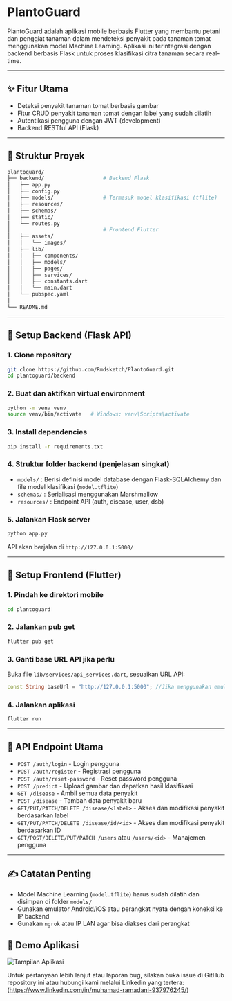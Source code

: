 # PlantoGuard

PlantoGuard adalah aplikasi mobile berbasis Flutter yang membantu petani dan penggiat tanaman dalam mendeteksi penyakit pada tanaman tomat menggunakan model Machine Learning. Aplikasi ini terintegrasi dengan backend berbasis Flask untuk proses klasifikasi citra tanaman secara real-time.

---

## ✨ Fitur Utama

* Deteksi penyakit tanaman tomat berbasis gambar
* Fitur CRUD penyakit tanaman tomat dengan label yang sudah dilatih
* Autentikasi pengguna dengan JWT (development)
* Backend RESTful API (Flask)

---

## 📂 Struktur Proyek

```bash
plantoguard/
├── backend/                   # Backend Flask
│   ├── app.py
│   ├── config.py
│   ├── models/                # Termasuk model klasifikasi (tflite)
│   ├── resources/
│   ├── schemas/
│   ├── static/
│   └── routes.py
│                              # Frontend Flutter
│   ├── assets/
│   │   └── images/
│   ├── lib/
│   │   ├── components/
│   │   ├── models/
│   │   ├── pages/
│   │   ├── services/
│   │   ├── constants.dart
│   │   └── main.dart
│   └── pubspec.yaml
│
└── README.md
```

---

## 💾 Setup Backend (Flask API)

### 1. Clone repository

```bash
git clone https://github.com/Rmdsketch/PlantoGuard.git
cd plantoguard/backend
```

### 2. Buat dan aktifkan virtual environment

```bash
python -m venv venv
source venv/bin/activate   # Windows: venv\Scripts\activate
```

### 3. Install dependencies

```bash
pip install -r requirements.txt
```

### 4. Struktur folder backend (penjelasan singkat)

* `models/` : Berisi definisi model database dengan Flask-SQLAlchemy dan file model klasifikasi (`model.tflite`)
* `schemas/` : Serialisasi menggunakan Marshmallow
* `resources/` : Endpoint API (auth, disease, user, dsb)

### 5. Jalankan Flask server

```bash
python app.py
```

API akan berjalan di `http://127.0.0.1:5000/`

---

## 📱 Setup Frontend (Flutter)

### 1. Pindah ke direktori mobile

```bash
cd plantoguard
```

### 2. Jalankan pub get

```bash
flutter pub get
```

### 3. Ganti base URL API jika perlu

Buka file `lib/services/api_services.dart`, sesuaikan URL API:

```dart
const String baseUrl = "http://127.0.0.1:5000"; //Jika menggunakan emulator dapat diganti
```

### 4. Jalankan aplikasi

```bash
flutter run
```

---

## 🔬 API Endpoint Utama

* `POST /auth/login` - Login pengguna
* `POST /auth/register` - Registrasi pengguna
* `POST /auth/reset-password` - Reset password pengguna
* `POST /predict` - Upload gambar dan dapatkan hasil klasifikasi
* `GET /disease` - Ambil semua data penyakit
* `POST /disease` - Tambah data penyakit baru
* `GET/PUT/PATCH/DELETE /disease/<label>` - Akses dan modifikasi penyakit berdasarkan label
* `GET/PUT/PATCH/DELETE /disease/id/<id>` - Akses dan modifikasi penyakit berdasarkan ID
* `GET/POST/DELETE/PUT/PATCH /users` atau `/users/<id>` - Manajemen pengguna

---

## ✍️ Catatan Penting

* Model Machine Learning (`model.tflite`) harus sudah dilatih dan disimpan di folder `models/`
* Gunakan emulator Android/iOS atau perangkat nyata dengan koneksi ke IP backend
* Gunakan `ngrok` atau IP LAN agar bisa diakses dari perangkat

## 📸 Demo Aplikasi

![Tampilan Aplikasi](https://raw.githubusercontent.com/Rmdsketch/PlantoGuard/main/assets/images/Plantoguard.gif)


Untuk pertanyaan lebih lanjut atau laporan bug, silakan buka issue di GitHub repository ini atau hubungi kami melalui Linkedin yang tertera:
(https://www.linkedin.com/in/muhamad-ramadani-937976245/)
